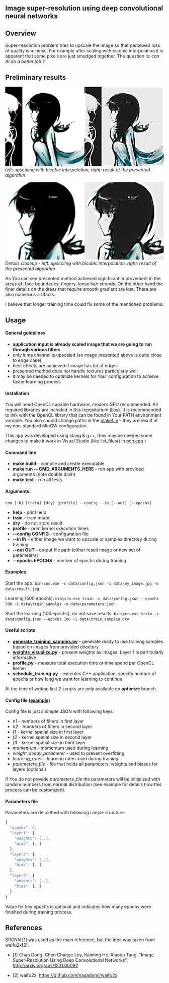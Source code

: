 ## Image super-resolution using deep convolutional neural networks 

## Overview

Super-resolution problem tries to upscale the image so that perceived loss of quality is minimal. For example after scaling with bicubic interpolation it is apparent that some pixels are just smudged together. The question is: *can AI do a better job ?*


## Preliminary results

![Preliminary result](images/compare.jpg)
*left: upscaling with bicubic interpolation, right: result of the presented algorithm*


![Details](images/details.jpg)
*Details closeup - left: upscaling with bicubic interpolation, right: result of the presented algorithm*


As You can see presented method achieved significant improvement in the areas of: face boundaries, fingers, loose hair strands. On the other hand the finer details on the dress that require smooth gradient are lost. There are also numerous artifacts.

I believe that longer training time could fix some of the mentioned problems.


## Usage


#### General guidelines

* **application input is already scaled image that we are going to run through various filters**
* only luma channel is upscaled (so image presented above is quite close to edge case)
* best effects are achieved if image has lot of edges
* presented method does not handle textures particularly well
* it may be needed to optimize kernels for Your configuration to achieve faster learning process


#### Installation

You will need OpenCL capable hardware, modern GPU recommended. All required libraries are included in this repositorium ([libs](/libs)). It is recommended to link with the OpenCL library that can be found in Your PATH environment variable. You also should change paths in the [makefile](makefile) - they are result of my non-standard MinGW configuration.

This app was developed using clang & g++, they may be needed some changes to make it work in Visual Studio (like list_files() in [pch.cpp](src/pch.cpp) )

#### Command line

* **make build** - compile and create executable
* **make run -- CMD_ARGUMENTS_HERE** - run app with provided arguments (note double dash)
* **make test** - run all tests

#### Arguments:

`cnn [-h] [train] [dry] [profile] --config --in [--out] [--epochs]`

* **help** - print help
* **train** - train mode
* **dry** - do not store result
* **profile** - print kernel execution times
* **--config CONFIG** - configuration file
* **--in IN** - either image we want to upscale or samples directory during training
* **--out OUT** - output file path (either result image or new set of parameters)
* **--epochs EPOCHS** - number of epochs during training

#### Examples

Start the app: `bin\cnn.exe -c data\config.json -i data\my_image.jpg -o data\result.jpg`
  
Learning (500 epochs): `bin\cnn.exe train -c data\config.json --epochs 500 -i data\train_samples -o data\parameters.json`
  
Start the learning (100 epochs), do not save results: `bin\cnn.exe train -c data\config.json --epochs 100 -i data\train_samples dry`


#### Useful scripts:

* **[generate_training_samples.py](generate_training_samples.py)** - generate ready to use training samples based on images from provided directory 
* **[weights_visualize.py](weights_visualize.py)** - present weights as images. Layer 1 is particularly informative
* **profile.py** - measure total execution time or time spend per OpenCL kernel
* **schedule_training.py** - executes C++ application, specify number of epochs or how long we want for learning to continue

At the time of writing last 2 scripts are only available on **optimize** branch.


#### Config file ([example](example_config.json))

Config file is just a simple JSON with following keys:
* *n1* - numbers of filters in first layer
* *n2* - numbers of filters in second layer
* *f1* - kernel spatial size in first layer
* *f2* - kernel spatial size in second layer
* *f3* - kernel spatial size in third layer
* *momentum* - momentum used during learning
* *weight_decay_parameter* - used to prevent overfitting
* *learning_rates* - learning rates used during training
* *parameters_file* - file that holds all parameters: weights and biases for layers (optional)

If You do not provide *parameters_file* the parameters will be initialized with random numbers from normal distribution (see example for details how this process can be customized).

#### Parameters file

Parameters are described with following simple structure:
```js
{
  "epochs": 0,
  "layer1": {
    "weights": [..],
    "bias": [..]
  },
  "layer2": {
    "weights": [..],
    "bias": [..]
  },
  "layer3": {
    "weights": [..],
    "bias": [..]
  }
}
```

Value for key *epochs* is optional and indicates how many epochs were finished during training process.


## References

SRCNN [1] was used as the main reference, but the idea was taken from waifu2x[2].

* [1] Chao Dong, Chen Change Loy, Kaiming He, Xiaoou Tang, "Image Super-Resolution Using Deep Convolutional Networks", http://arxiv.org/abs/1501.00092

* [2] waifu2x, https://github.com/nagadomi/waifu2x

